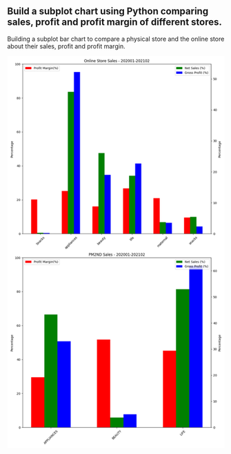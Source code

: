 ## Build a subplot chart using Python comparing sales, profit and profit margin of different stores.

Building a subplot bar chart to compare a physical store and the online store about their sales, profit
and profit margin.

![](https://github.com/checkming00/Portfolio/blob/main/python_visualization/img.png)
